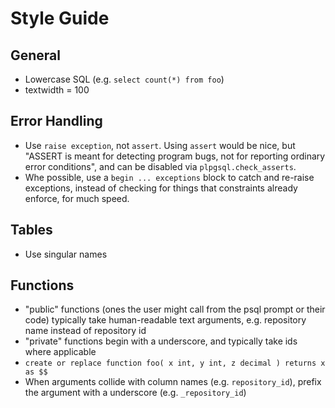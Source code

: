 Style Guide
===========

## General
- Lowercase SQL (e.g. `select count(*) from foo`)
- textwidth = 100

## Error Handling
- Use `raise exception`, not `assert`.  Using `assert` would be nice, but "ASSERT is meant for
  detecting program bugs, not for reporting ordinary error conditions", and can be disabled via
  `plpgsql.check_asserts`.
- Whe possible, use a `begin ... exceptions` block to catch and re-raise exceptions, instead of
  checking for things that constraints already enforce, for much speed.

## Tables
- Use singular names

## Functions
- "public" functions (ones the user might call from the psql prompt or their code) typically take
  human-readable text arguments, e.g. repository name instead of repository id
- "private" functions begin with a underscore, and typically take ids where applicable
- `create or replace function foo( x int, y int, z decimal ) returns x as $$`
- When arguments collide with column names (e.g. `repository_id`), prefix the argument with a
  underscore (e.g. `_repository_id`)
